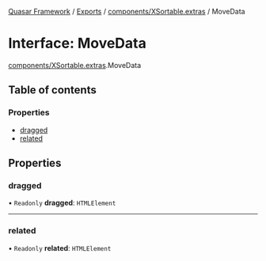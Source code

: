 [Quasar Framework](../index.md) / [Exports](../modules.md) / [components/XSortable.extras](../modules/components_XSortable_extras.md) / MoveData

# Interface: MoveData

[components/XSortable.extras](../modules/components_XSortable_extras.md).MoveData

## Table of contents

### Properties

- [dragged](components_XSortable_extras.MoveData.md#dragged)
- [related](components_XSortable_extras.MoveData.md#related)

## Properties

### dragged

• `Readonly` **dragged**: `HTMLElement`

___

### related

• `Readonly` **related**: `HTMLElement`
